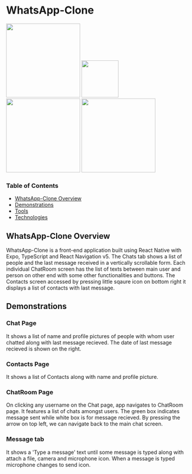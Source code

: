 # WhatsApp-Clone

<img src = "https://user-images.githubusercontent.com/57967961/186033915-5317f271-c633-4497-a7c9-92aa0972faea.png" width="200" >    <img src = "https://user-images.githubusercontent.com/57967961/186034350-cb76b721-9364-455d-82e3-735270c838d3.png" width="100" > <img src = "https://user-images.githubusercontent.com/57967961/186034747-2e5633cf-02ba-4ef6-927f-ebb9a6edcda2.png" width="200" > <img src = "https://user-images.githubusercontent.com/57967961/186193335-c257aef5-473b-4e5d-8fc7-a5e3264623ec.jpeg" width="200" > 

### Table of Contents

- [WhatsApp-Clone Overview](#whatsapp-clone-overview) 
- [Demonstrations](#demonstrations)
- [Tools](#tools)
- [Technologies](#technologies)

## WhatsApp-Clone Overview

WhatsApp-Clone is a front-end application built using React Native with Expo, TypeScript and React Navigation v5. The Chats tab shows a list of people and the last message received in a vertically scrollable form. Each individual ChatRoom screen has the list of texts between main user and person on other end with some other functionalities and buttons. The Contacts screen accessed by pressing little sqaure icon on bottom right it displays a list of contacts with last message.

## Demonstrations

### Chat Page

It shows a list of name and profile pictures of people with whom user chatted along with last message recieved. The date of last message recieved is shown on the right.

### Contacts Page

It shows a list of Contacts along with name and profile picture.

### ChatRoom Page

On clicking any username on the Chat page, app navigates to ChatRoom page. It features a list of chats amongst users. The green box indicates message sent while white box is for message recieved. By pressing the arrow on top left, we can navigate back to the main chat screen. 

### Message tab 

It shows a 'Type a message' text until some message is typed along with attach a file, camera and microphone icon. When a message is typed microphone changes to send icon. 


